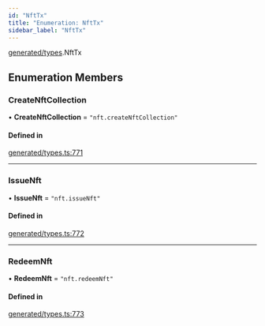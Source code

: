 ```yaml
---
id: "NftTx"
title: "Enumeration: NftTx"
sidebar_label: "NftTx"
---
```


[generated/types](../../../../modules/Generated/Types/Types.md).NftTx

## Enumeration Members

### CreateNftCollection

• **CreateNftCollection** = ``"nft.createNftCollection"``

#### Defined in

[generated/types.ts:771](https://github.com/PolymeshAssociation/polymesh-sdk/blob/acc2284c/src/generated/types.ts#L771)

___

### IssueNft

• **IssueNft** = ``"nft.issueNft"``

#### Defined in

[generated/types.ts:772](https://github.com/PolymeshAssociation/polymesh-sdk/blob/acc2284c/src/generated/types.ts#L772)

___

### RedeemNft

• **RedeemNft** = ``"nft.redeemNft"``

#### Defined in

[generated/types.ts:773](https://github.com/PolymeshAssociation/polymesh-sdk/blob/acc2284c/src/generated/types.ts#L773)
